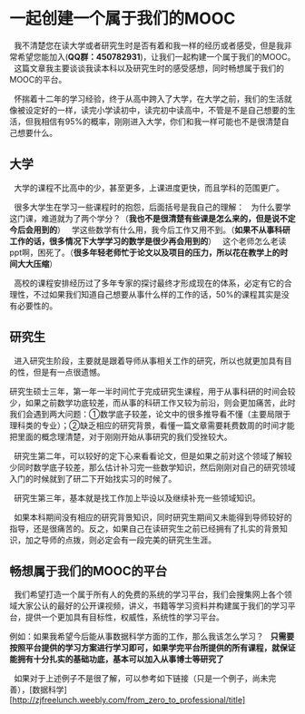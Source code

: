 # 一起创建一个属于我们的MOOC

   我不清楚您在读大学或者研究生时是否有着和我一样的经历或者感受，但是我非常希望您能加入(**QQ群：450782931**)，让我们一起构建一个属于我们的MOOC。
   这篇文章我主要谈谈我读本科以及研究生时的感受感想，同时畅想属于我们的MOOC的平台。

   怀揣着十二年的学习经验，终于从高中跨入了大学，在大学之前，我们的生活就像被设定好的一样，读完小学读初中，读完初中读高中，不管是不是自己想要的生活，但我相信有95%的概率，刚刚进入大学，你们和我一样可能也不是很清楚自己想要什么。
   
## 大学
   
   大学的课程不比高中的少，甚至更多，上课进度更快，而且学科的范围更广。
   
   很多大学生在学习一些课程时的抱怨，后面括号是我自己的理解：
   为什么要学这门课，难道就为了两个学分？（**我也不是很清楚有些课是怎么来的，但是说不定今后会用到的**）
   学这些数学有什么用，我今后工作又用不到。（**如果不从事科研工作的话，很多情况下大学学习的数学是很少再会用到的**）
   这个老师怎么老读ppt啊，困死了。（**很多年轻老师忙于论文以及项目的压力，所以花在教学上的时间大大压缩**）
   
   高校的课程安排经历过了多年专家的探讨最终才形成现在的体系，必定有它的合理性，不过如果我们知道自己想要从事什么样的工作的话，50%的课程其实是没有必要性的。
   
## 研究生

   进入研究生阶段，主要就是跟着导师从事相关工作的研究，所以也就更加具有目的性，但是有一点很遗憾。
   
   研究生硕士三年，第一年一半时间忙于完成研究生课程，用于从事科研的时间会较少，如果之前数学功底较差，而从事的科研工作又较为前沿，则会更加痛苦，此时我们会遇到两大问题：①数学底子较差，论文中的很多推导看不懂（主要局限于理科类的专业）；②缺乏相应的研究背景，看懂一篇文章需要耗费数周的时间才能把里面的概念理清楚，对于刚刚开始从事研究的我们受挫较大。
   
   研究生第二年，可以较好的定下心来看看论文，但是如果之前对这个领域了解较少同时数学底子较差，那么估计补习完一些数学知识，然后刚刚对自己的研究领域入门的时候就到了研二下开始找实习的时候了。
   
   研究生第三年，基本就是找工作加上毕设以及继续补充一些领域知识。
   
   如果本科期间没有相应的研究背景知识，同时研究生期间又未能得到导师较好的指导，还是很痛苦的。反之，如果自己在读研究生之前已经拥有了扎实的背景知识，加之导师的点拨，则必定会有一段完美的研究生生涯。
    
## 畅想属于我们的MOOC的平台
   我们希望打造一个属于所有人的免费的系统的学习平台，我们会搜集网上各个领域大家公认的最好的公开课视频，讲义，书籍等学习资料并构建属于我们的学习平台，提供一个更加具有目标性，权威性，系统性的学习平台。
   
   
   例如：如果我希望今后能从事数据科学方面的工作，那么我该怎么学习？
   **只需要按照平台提供的学习方案进行学习即可，如果学完平台所提供的所有课程，就保证能拥有十分扎实的基础功底，基本可以加入从事博士等研究了**
   
   
   如果对于上述例子不是很了解，可以参考如下链接（只是一个例子，尚未完善），[数据科学][http://zjfreelunch.weebly.com/from_zero_to_professional/title]
   















